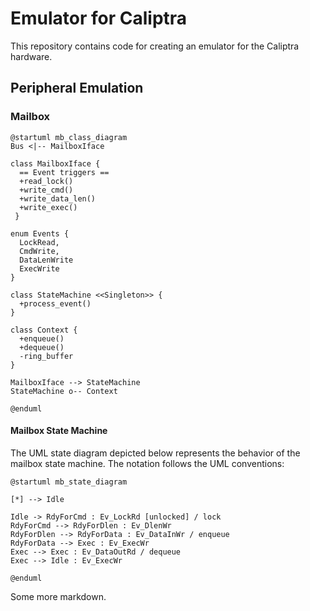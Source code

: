 # Emulator for Caliptra 

This repository contains code for creating an emulator for the Caliptra hardware.

## Peripheral Emulation

### Mailbox 

```plantuml
@startuml mb_class_diagram
Bus <|-- MailboxIface

class MailboxIface {
  == Event triggers ==
  +read_lock()
  +write_cmd()
  +write_data_len()
  +write_exec()
 }

enum Events {
  LockRead,
  CmdWrite,
  DataLenWrite
  ExecWrite
}

class StateMachine <<Singleton>> {
  +process_event()
}

class Context {
  +enqueue()
  +dequeue()
  -ring_buffer
}

MailboxIface --> StateMachine
StateMachine o-- Context

@enduml

```

#### Mailbox State Machine
The UML state diagram depicted below represents the behavior of the mailbox state machine. The notation follows the UML conventions:

```
@startuml mb_state_diagram

[*] --> Idle

Idle -> RdyForCmd : Ev_LockRd [unlocked] / lock 
RdyForCmd --> RdyForDlen : Ev_DlenWr
RdyForDlen --> RdyForData : Ev_DataInWr / enqueue
RdyForData --> Exec : Ev_ExecWr
Exec --> Exec : Ev_DataOutRd / dequeue
Exec --> Idle : Ev_ExecWr

@enduml
```



Some more markdown.
